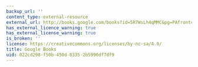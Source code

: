 ```yaml
---
backup_url: ''
content_type: external-resource
external_url: http://books.google.com/books?id=5R7WsLh4qMMC&pg=PAfrontcover#v=onepage
has_external_licence_warning: true
has_external_license_warning: true
is_broken: ''
license: https://creativecommons.org/licenses/by-nc-sa/4.0/
title: Google Books
uid: 022cd298-f50b-450d-8335-2b5996df7df9
---
```

